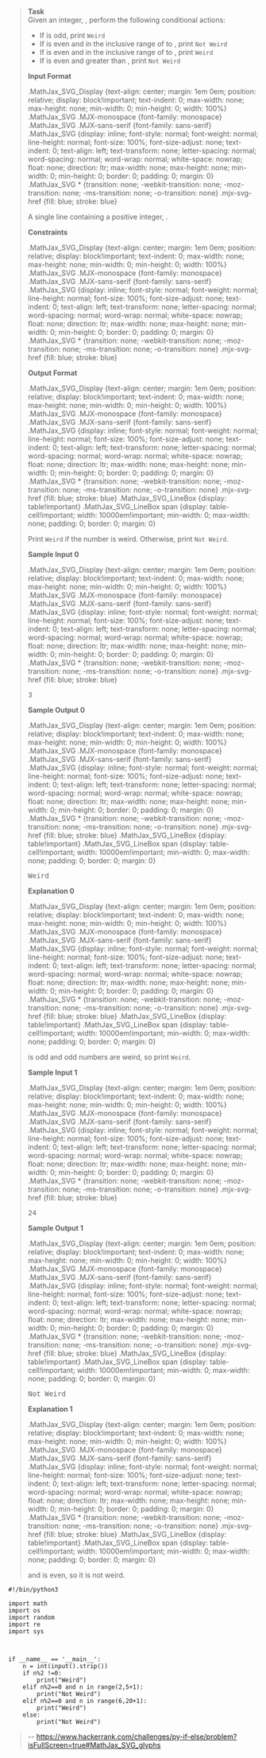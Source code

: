 > **Task**  
> Given an integer, , perform the following conditional actions:
> 
> *   If is odd, print `Weird`
> *   If is even and in the inclusive range of to , print `Not Weird`
> *   If is even and in the inclusive range of to , print `Weird`
> *   If is even and greater than , print `Not Weird`
> 
> **Input Format**
> 
> .MathJax_SVG_Display {text-align: center; margin: 1em 0em; position: relative; display: block!important; text-indent: 0; max-width: none; max-height: none; min-width: 0; min-height: 0; width: 100%} .MathJax_SVG .MJX-monospace {font-family: monospace} .MathJax_SVG .MJX-sans-serif {font-family: sans-serif} .MathJax_SVG {display: inline; font-style: normal; font-weight: normal; line-height: normal; font-size: 100%; font-size-adjust: none; text-indent: 0; text-align: left; text-transform: none; letter-spacing: normal; word-spacing: normal; word-wrap: normal; white-space: nowrap; float: none; direction: ltr; max-width: none; max-height: none; min-width: 0; min-height: 0; border: 0; padding: 0; margin: 0} .MathJax_SVG * {transition: none; -webkit-transition: none; -moz-transition: none; -ms-transition: none; -o-transition: none} .mjx-svg-href {fill: blue; stroke: blue}
> 
> A single line containing a positive integer, .
> 
> **Constraints**
> 
> .MathJax_SVG_Display {text-align: center; margin: 1em 0em; position: relative; display: block!important; text-indent: 0; max-width: none; max-height: none; min-width: 0; min-height: 0; width: 100%} .MathJax_SVG .MJX-monospace {font-family: monospace} .MathJax_SVG .MJX-sans-serif {font-family: sans-serif} .MathJax_SVG {display: inline; font-style: normal; font-weight: normal; line-height: normal; font-size: 100%; font-size-adjust: none; text-indent: 0; text-align: left; text-transform: none; letter-spacing: normal; word-spacing: normal; word-wrap: normal; white-space: nowrap; float: none; direction: ltr; max-width: none; max-height: none; min-width: 0; min-height: 0; border: 0; padding: 0; margin: 0} .MathJax_SVG * {transition: none; -webkit-transition: none; -moz-transition: none; -ms-transition: none; -o-transition: none} .mjx-svg-href {fill: blue; stroke: blue}
> 
> **Output Format**
> 
> .MathJax_SVG_Display {text-align: center; margin: 1em 0em; position: relative; display: block!important; text-indent: 0; max-width: none; max-height: none; min-width: 0; min-height: 0; width: 100%} .MathJax_SVG .MJX-monospace {font-family: monospace} .MathJax_SVG .MJX-sans-serif {font-family: sans-serif} .MathJax_SVG {display: inline; font-style: normal; font-weight: normal; line-height: normal; font-size: 100%; font-size-adjust: none; text-indent: 0; text-align: left; text-transform: none; letter-spacing: normal; word-spacing: normal; word-wrap: normal; white-space: nowrap; float: none; direction: ltr; max-width: none; max-height: none; min-width: 0; min-height: 0; border: 0; padding: 0; margin: 0} .MathJax_SVG * {transition: none; -webkit-transition: none; -moz-transition: none; -ms-transition: none; -o-transition: none} .mjx-svg-href {fill: blue; stroke: blue} .MathJax_SVG_LineBox {display: table!important} .MathJax_SVG_LineBox span {display: table-cell!important; width: 10000em!important; min-width: 0; max-width: none; padding: 0; border: 0; margin: 0}
> 
> Print `Weird` if the number is weird. Otherwise, print `Not Weird`.
> 
> **Sample Input 0**
> 
> .MathJax_SVG_Display {text-align: center; margin: 1em 0em; position: relative; display: block!important; text-indent: 0; max-width: none; max-height: none; min-width: 0; min-height: 0; width: 100%} .MathJax_SVG .MJX-monospace {font-family: monospace} .MathJax_SVG .MJX-sans-serif {font-family: sans-serif} .MathJax_SVG {display: inline; font-style: normal; font-weight: normal; line-height: normal; font-size: 100%; font-size-adjust: none; text-indent: 0; text-align: left; text-transform: none; letter-spacing: normal; word-spacing: normal; word-wrap: normal; white-space: nowrap; float: none; direction: ltr; max-width: none; max-height: none; min-width: 0; min-height: 0; border: 0; padding: 0; margin: 0} .MathJax_SVG * {transition: none; -webkit-transition: none; -moz-transition: none; -ms-transition: none; -o-transition: none} .mjx-svg-href {fill: blue; stroke: blue}
> 
> <pre>3
> </pre>
> 
> **Sample Output 0**
> 
> .MathJax_SVG_Display {text-align: center; margin: 1em 0em; position: relative; display: block!important; text-indent: 0; max-width: none; max-height: none; min-width: 0; min-height: 0; width: 100%} .MathJax_SVG .MJX-monospace {font-family: monospace} .MathJax_SVG .MJX-sans-serif {font-family: sans-serif} .MathJax_SVG {display: inline; font-style: normal; font-weight: normal; line-height: normal; font-size: 100%; font-size-adjust: none; text-indent: 0; text-align: left; text-transform: none; letter-spacing: normal; word-spacing: normal; word-wrap: normal; white-space: nowrap; float: none; direction: ltr; max-width: none; max-height: none; min-width: 0; min-height: 0; border: 0; padding: 0; margin: 0} .MathJax_SVG * {transition: none; -webkit-transition: none; -moz-transition: none; -ms-transition: none; -o-transition: none} .mjx-svg-href {fill: blue; stroke: blue} .MathJax_SVG_LineBox {display: table!important} .MathJax_SVG_LineBox span {display: table-cell!important; width: 10000em!important; min-width: 0; max-width: none; padding: 0; border: 0; margin: 0}
> 
> <pre>Weird
> </pre>
> 
> **Explanation 0**
> 
> .MathJax_SVG_Display {text-align: center; margin: 1em 0em; position: relative; display: block!important; text-indent: 0; max-width: none; max-height: none; min-width: 0; min-height: 0; width: 100%} .MathJax_SVG .MJX-monospace {font-family: monospace} .MathJax_SVG .MJX-sans-serif {font-family: sans-serif} .MathJax_SVG {display: inline; font-style: normal; font-weight: normal; line-height: normal; font-size: 100%; font-size-adjust: none; text-indent: 0; text-align: left; text-transform: none; letter-spacing: normal; word-spacing: normal; word-wrap: normal; white-space: nowrap; float: none; direction: ltr; max-width: none; max-height: none; min-width: 0; min-height: 0; border: 0; padding: 0; margin: 0} .MathJax_SVG * {transition: none; -webkit-transition: none; -moz-transition: none; -ms-transition: none; -o-transition: none} .mjx-svg-href {fill: blue; stroke: blue} .MathJax_SVG_LineBox {display: table!important} .MathJax_SVG_LineBox span {display: table-cell!important; width: 10000em!important; min-width: 0; max-width: none; padding: 0; border: 0; margin: 0}
> 
> is odd and odd numbers are weird, so print `Weird`.
> 
> **Sample Input 1**
> 
> .MathJax_SVG_Display {text-align: center; margin: 1em 0em; position: relative; display: block!important; text-indent: 0; max-width: none; max-height: none; min-width: 0; min-height: 0; width: 100%} .MathJax_SVG .MJX-monospace {font-family: monospace} .MathJax_SVG .MJX-sans-serif {font-family: sans-serif} .MathJax_SVG {display: inline; font-style: normal; font-weight: normal; line-height: normal; font-size: 100%; font-size-adjust: none; text-indent: 0; text-align: left; text-transform: none; letter-spacing: normal; word-spacing: normal; word-wrap: normal; white-space: nowrap; float: none; direction: ltr; max-width: none; max-height: none; min-width: 0; min-height: 0; border: 0; padding: 0; margin: 0} .MathJax_SVG * {transition: none; -webkit-transition: none; -moz-transition: none; -ms-transition: none; -o-transition: none} .mjx-svg-href {fill: blue; stroke: blue}
> 
> <pre>24
> </pre>
> 
> **Sample Output 1**
> 
> .MathJax_SVG_Display {text-align: center; margin: 1em 0em; position: relative; display: block!important; text-indent: 0; max-width: none; max-height: none; min-width: 0; min-height: 0; width: 100%} .MathJax_SVG .MJX-monospace {font-family: monospace} .MathJax_SVG .MJX-sans-serif {font-family: sans-serif} .MathJax_SVG {display: inline; font-style: normal; font-weight: normal; line-height: normal; font-size: 100%; font-size-adjust: none; text-indent: 0; text-align: left; text-transform: none; letter-spacing: normal; word-spacing: normal; word-wrap: normal; white-space: nowrap; float: none; direction: ltr; max-width: none; max-height: none; min-width: 0; min-height: 0; border: 0; padding: 0; margin: 0} .MathJax_SVG * {transition: none; -webkit-transition: none; -moz-transition: none; -ms-transition: none; -o-transition: none} .mjx-svg-href {fill: blue; stroke: blue} .MathJax_SVG_LineBox {display: table!important} .MathJax_SVG_LineBox span {display: table-cell!important; width: 10000em!important; min-width: 0; max-width: none; padding: 0; border: 0; margin: 0}
> 
> <pre>Not Weird
> </pre>
> 
> **Explanation 1**
> 
> .MathJax_SVG_Display {text-align: center; margin: 1em 0em; position: relative; display: block!important; text-indent: 0; max-width: none; max-height: none; min-width: 0; min-height: 0; width: 100%} .MathJax_SVG .MJX-monospace {font-family: monospace} .MathJax_SVG .MJX-sans-serif {font-family: sans-serif} .MathJax_SVG {display: inline; font-style: normal; font-weight: normal; line-height: normal; font-size: 100%; font-size-adjust: none; text-indent: 0; text-align: left; text-transform: none; letter-spacing: normal; word-spacing: normal; word-wrap: normal; white-space: nowrap; float: none; direction: ltr; max-width: none; max-height: none; min-width: 0; min-height: 0; border: 0; padding: 0; margin: 0} .MathJax_SVG * {transition: none; -webkit-transition: none; -moz-transition: none; -ms-transition: none; -o-transition: none} .mjx-svg-href {fill: blue; stroke: blue} .MathJax_SVG_LineBox {display: table!important} .MathJax_SVG_LineBox span {display: table-cell!important; width: 10000em!important; min-width: 0; max-width: none; padding: 0; border: 0; margin: 0}
> 
> and is even, so it is not weird.
>
```
#!/bin/python3

import math
import os
import random
import re
import sys



if __name__ == '__main__':
    n = int(input().strip())
    if n%2 !=0:
        print("Weird")
    elif n%2==0 and n in range(2,5+1):
        print("Not Weird")
    elif n%2==0 and n in range(6,20+1):
        print("Weird")
    else:
        print("Not Weird")
```
> -- https://www.hackerrank.com/challenges/py-if-else/problem?isFullScreen=true#MathJax_SVG_glyphs
